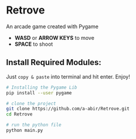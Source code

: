 # Retrove
An arcade game created with Pygame

* **WASD** or **ARROW KEYS** to move
* **SPACE** to shoot



## Install Required Modules:

Just `copy & paste` into terminal and hit enter. Enjoy!

```bash
# Installing the Pygame Lib
pip install --user pygame
```

```bash
# clone the project
git clone https://github.com/a-abir/Retrove.git
cd Retrove

# run the python file
python main.py
```
